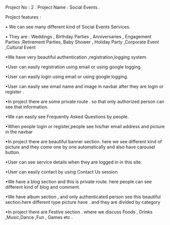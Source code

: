 Project No : 2 .
Project Name : Social Events .

Project features :

• We can see many different kind of Social Events Services. <br>

• They are : Weddings , Birthday Parties , Anniversaries , Engagement Parties ,Retirement Parties,
Baby Shower , Holiday Party ,Corporate Event ,Cultural Event <br>

•We have very beautiful authentication ,registration,logging system.<br>

•User can easily registration using email or using google logging <br>

•User can easily login using email or using google logging.<br>

•User can easily see email name and image in navbar after they are login or register .<br>

•In project there are some private route . so that only authorized
person can see that information.<br>

•We can easily see Frequently Asked Questions by people.<br>

•When people login or register,people see his/her email address and picture in the navbar<br>

•In project there are beautiful banner section. here we see different kind of picture and they come one by one automatically and also have carousel button.<br>

•User can see service details when they are logged in in this site.<br>

•User can easily contact by using Contact Us session <br>

•We have a blog section and this is private route. here people can see different kind of blog and comment.<br>

•We have album section , and only authenticated person see this beautiful section.here different type picture have . and they are divided by category<br>

•In project there are Festive section . where we discuss Foods , Drinks ,Music,Dance ,Fun , Games etc .<br>
